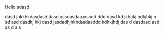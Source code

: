 Hello
sdasd

dasd
jhkkhkdasdasd
dasd
assdasdaaaxssdd
ddd
dasd kd jkhakj hdkjhkj h sd asd
dasdkj hkj
dasd jasdadhjhkhdasdasddd
kdhkjhdj
das
d
dasdasd
asd
as
d
a
s

